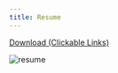 ```yaml
---
title: Resume
---
```


[Download (Clickable Links)](/pdf/ptandon_resume_ng.pdf)

![resume](/images/ptandon_resume.png)

